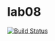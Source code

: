 # lab08
[![Build Status](https://travis-ci.org/antonMeln/lab08.svg?branch=master)](https://travis-ci.org/antonMeln/lab08)
